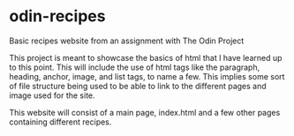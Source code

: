 # odin-recipes
Basic recipes website from an assignment with The Odin Project

This project is meant to showcase the basics of html that I have learned up to this point. This will include the use of html tags like the paragraph, heading, anchor, image, and list tags, to name a few. This implies some sort of file structure being used to be able to link to the different pages and image used for the site.

This website will consist of a main page, index.html and a few other pages containing different recipes.